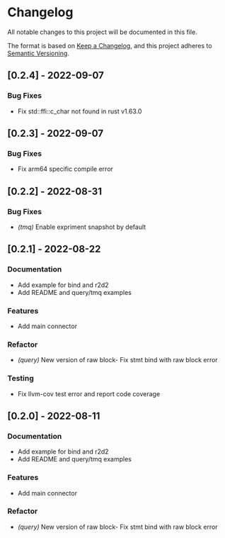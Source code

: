 # Changelog

All notable changes to this project will be documented in this file.


The format is based on [Keep a Changelog](https://keepachangelog.com/en/1.0.0/),
and this project adheres to [Semantic Versioning](https://semver.org/spec/v2.0.0.html).
## [0.2.4] - 2022-09-07

### Bug Fixes
- Fix std::ffi::c_char not found in rust v1.63.0


## [0.2.3] - 2022-09-07

### Bug Fixes
- Fix arm64 specific compile error


## [0.2.2] - 2022-08-31

### Bug Fixes

- *(tmq)* Enable expriment snapshot by default

## [0.2.1] - 2022-08-22

### Documentation
- Add example for bind and r2d2
- Add README and query/tmq examples


### Features
- Add main connector


### Refactor

- *(query)* New version of raw block- Fix stmt bind with raw block error


### Testing
- Fix llvm-cov test error and report code coverage


## [0.2.0] - 2022-08-11

### Documentation
- Add example for bind and r2d2
- Add README and query/tmq examples


### Features
- Add main connector


### Refactor

- *(query)* New version of raw block- Fix stmt bind with raw block error


<!-- generated by git-cliff -->
